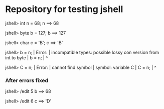 # Repository for testing jshell

jshell> int n = 68;
n ==> 68

jshell> byte b = 127;
b ==> 127

jshell> char c = 'B';
c ==> 'B'

jshell> b = n;
|  Error:
|  incompatible types: possible lossy con
version from int to byte
|  b = n;
|      ^

jshell> C = n;
|  Error:
|  cannot find symbol
|    symbol:   variable C
|  C = n;
|  ^

### After errors fixed

jshell> /edit 5
b ==> 68

jshell> /edit 6
c ==> 'D'


